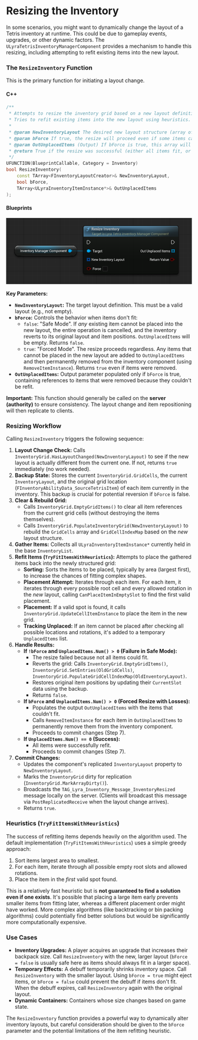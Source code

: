 # Resizing the Inventory

In some scenarios, you might want to dynamically change the layout of a Tetris inventory at runtime. This could be due to gameplay events, upgrades, or other dynamic factors. The `ULyraTetrisInventoryManagerComponent` provides a mechanism to handle this resizing, including attempting to refit existing items into the new layout.

### The `ResizeInventory` Function

This is the primary function for initiating a layout change.

<!-- tabs:start -->
#### **C++**
```cpp
/**
 * Attempts to resize the inventory grid based on a new layout definition.
 * Tries to refit existing items into the new layout using heuristics.
 *
 * @param NewInventoryLayout The desired new layout structure (array of FInventoryLayoutCreator).
 * @param bForce If true, the resize will proceed even if some items cannot be refit; unplaced items will be removed from the inventory. If false, the resize will be reverted if any item cannot be refit.
 * @param OutUnplacedItems (Output) If bForce is true, this array will be populated with items that could not be refit into the new layout and were subsequently removed.
 * @return True if the resize was successful (either all items fit, or bForce was true), false if the resize was reverted because items couldn't fit and bForce was false.
 */
UFUNCTION(BlueprintCallable, Category = Inventory)
bool ResizeInventory(
    const TArray<FInventoryLayoutCreator>& NewInventoryLayout,
    bool bForce,
    TArray<ULyraInventoryItemInstance*>& OutUnplacedItems
);
```


#### **Blueprints**
<img src=".gitbook/assets/image (151).png" alt="" title="">

<!-- tabs:end -->

**Key Parameters:**

* **`NewInventoryLayout`:** The target layout definition. This must be a valid layout (e.g., not empty).
* **`bForce`:** Controls the behavior when items don't fit:
  * `false`: "Safe Mode". If _any_ existing item cannot be placed into the new layout, the entire operation is cancelled, and the inventory reverts to its original layout and item positions. `OutUnplacedItems` will be empty. Returns `false`.
  * `true`: "Forced Mode". The resize proceeds regardless. Any items that cannot be placed in the new layout are added to `OutUnplacedItems` and then permanently removed from the inventory component (using `RemoveItemInstance`). Returns `true` even if items were removed.
* **`OutUnplacedItems`:** Output parameter populated only if `bForce` is true, containing references to items that were removed because they couldn't be refit.

**Important:** This function should generally be called on the **server (authority)** to ensure consistency. The layout change and item repositioning will then replicate to clients.

### Resizing Workflow

Calling `ResizeInventory` triggers the following sequence:

1. **Layout Change Check:** Calls `InventoryGrid.HasLayoutChanged(NewInventoryLayout)` to see if the new layout is actually different from the current one. If not, returns `true` immediately (no work needed).
2. **Backup State:** Stores the current `InventoryGrid.GridCells`, the current `InventoryLayout`, and the original grid location (`FInventoryAbilityData_SourceTetrisItem`) of each item currently in the inventory. This backup is crucial for potential reversion if `bForce` is false.
3. **Clear & Rebuild Grid:**
   * Calls `InventoryGrid.EmptyGridItems()` to clear all item references from the current grid cells (without destroying the items themselves).
   * Calls `InventoryGrid.PopulateInventoryGrid(NewInventoryLayout)` to rebuild the `GridCells` array and `GridCellIndexMap` based on the _new_ layout structure.
4. **Gather Items:** Collects all `ULyraInventoryItemInstance*` currently held in the base `InventoryList`.
5. **Refit Items (`TryFitItemsWithHeuristics`):** Attempts to place the gathered items back into the newly structured grid:
   * **Sorting:** Sorts the items to be placed, typically by area (largest first), to increase the chances of fitting complex shapes.
   * **Placement Attempt:** Iterates through each item. For each item, it iterates through every possible root cell and every allowed rotation in the _new_ layout, calling `CanPlaceItemInEmptySlot` to find the first valid placement.
   * **Placement:** If a valid spot is found, it calls `InventoryGrid.UpdateCellItemInstance` to place the item in the new grid.
   * **Tracking Unplaced:** If an item cannot be placed after checking all possible locations and rotations, it's added to a temporary `UnplacedItems` list.
6. **Handle Results:**
   * **If `!bForce` and `UnplacedItems.Num() > 0` (Failure in Safe Mode):**
     * The resize failed because not all items could fit.
     * Reverts the grid: Calls `InventoryGrid.EmptyGridItems()`, `InventoryGrid.SetEntries(OldGridCells)`, `InventoryGrid.PopulateGridCellIndexMap(OldInventoryLayout)`.
     * Restores original item positions by updating their `CurrentSlot` data using the backup.
     * Returns `false`.
   * **If `bForce` and `UnplacedItems.Num() > 0` (Forced Resize with Losses):**
     * Populates the output `OutUnplacedItems` with the items that couldn't fit.
     * Calls `RemoveItemInstance` for each item in `OutUnplacedItems` to permanently remove them from the inventory component.
     * Proceeds to commit changes (Step 7).
   * **If `UnplacedItems.Num() == 0` (Success):**
     * All items were successfully refit.
     * Proceeds to commit changes (Step 7).
7. **Commit Changes:**
   * Updates the component's replicated `InventoryLayout` property to `NewInventoryLayout`.
   * Marks the `InventoryGrid` dirty for replication (`InventoryGrid.MarkArrayDirty()`).
   * Broadcasts the `TAG_Lyra_Inventory_Message_InventoryResized` message locally on the server. (Clients will broadcast this message via `PostReplicatedReceive` when the layout change arrives).
   * Returns `true`.

### Heuristics (`TryFitItemsWithHeuristics`)

The success of refitting items depends heavily on the algorithm used. The default implementation (`TryFitItemsWithHeuristics`) uses a simple greedy approach:

1. Sort items largest area to smallest.
2. For each item, iterate through all possible empty root slots and allowed rotations.
3. Place the item in the _first_ valid spot found.

This is a relatively fast heuristic but is **not guaranteed to find a solution even if one exists**. It's possible that placing a large item early prevents smaller items from fitting later, whereas a different placement order might have worked. More complex algorithms (like backtracking or bin packing algorithms) could potentially find better solutions but would be significantly more computationally expensive.

### Use Cases

* **Inventory Upgrades:** A player acquires an upgrade that increases their backpack size. Call `ResizeInventory` with the new, larger layout (`bForce = false` is usually safe here as items should always fit in a larger space).
* **Temporary Effects:** A debuff temporarily shrinks inventory space. Call `ResizeInventory` with the smaller layout. Using `bForce = true` might eject items, or `bForce = false` could prevent the debuff if items don't fit. When the debuff expires, call `ResizeInventory` again with the original layout.
* **Dynamic Containers:** Containers whose size changes based on game state.

The `ResizeInventory` function provides a powerful way to dynamically alter inventory layouts, but careful consideration should be given to the `bForce` parameter and the potential limitations of the item refitting heuristic.
